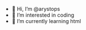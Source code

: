 - 👋 Hi, I’m @arystops
- 👀 I’m interested in coding
- 🌱 I’m currently learning html


<!---
arystops/arystops is a ✨ special ✨ repository because its `README.md` (this file) appears on your GitHub profile.
You can click the Preview link to take a look at your changes.
--->
